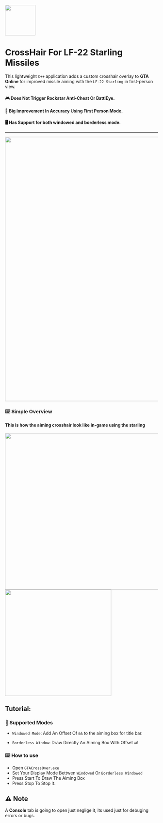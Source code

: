 <img src="https://github.com/user-attachments/assets/2247490e-fee9-4d58-afb2-fdbf7bac2085" width="100">


# CrossHair For LF-22 Starling Missiles

This lightweight `C++` application adds a custom crosshair overlay to **GTA Online** for improved missile aiming with the `LF-22 Starling` in first-person view.


#### 🎮 Does Not Trigger Rockstar Anti-Cheat Or BattlEye.

#### 🎯 Big Improvement In Accuracy Using First Person Mode.

#### 🖥️ Has Support for both windowed and borderless mode.

---

<img src="https://github.com/user-attachments/assets/73dc151b-75a2-49c8-a46e-48d870f124d7" width="870">

### ⌨️ Simple Overview
#### This is how the aiming crosshair look like in-game using the starling


<img src="https://github.com/user-attachments/assets/c14f526b-7c0e-4a40-8b6c-1d966eb0cdeb" width="515">
<img src="https://github.com/user-attachments/assets/5d636659-2cbf-4cd2-98a4-fc92aa69e3b1" width="350">


## Tutorial:

### 🔘 Supported Modes 
- `Windowed Mode`: Add An Offset Of `&&` to the aiming box for title bar.

- `Borderless Window`: Draw Directly An Aiming Box With Offset `=0`

### ⌨️ How to use
- Open `GTACrossOver.exe` 
- Set Your Display Mode Bettwen `Windowed` Or `Borderless Windowed`
- Press Start To Draw The Aiming Box
- Press Stop To Stop It.





## ⚠️ Note
A **Console** tab is going to open just neglige it, its used just for debuging errors or bugs.

